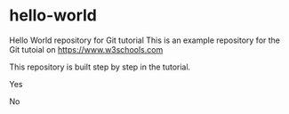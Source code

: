 # hello-world
Hello World repository for Git tutorial
This is an example repository for the Git tutoial on https://www.w3schools.com

This repository is built step by step in the tutorial.

Yes

No
